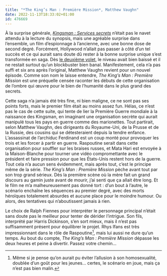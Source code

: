 ```yaml
---
title: "*The King’s Man : Première Mission*, Matthew Vaughn"
date: 2022-11-13T18:33:02+01:00
id: 476669 
---
```


À la surprise générale, *[Kingsman : Services secrets](https://voiretmanger.fr/kingsman-services-secrets-vaughn/)* n’était pas le navet attendu à la lecture du synopsis, mais une agréable surprise dans l’ensemble, un film d’espionnage à l’ancienne, avec une bonne dose de second degré. Forcément, Hollywood n’allait pas passer à côté d’un tel succès et ce qui aurait sans doute dû rester à la bonne surprise unique s’est transformée en saga. Dès [le deuxième volet](https://voiretmanger.fr/kingsman-cercle-or-vaughn/), le niveau avait bien baissé et il ne restait surtout qu’un blockbuster bien banal. Manifestement, cela n’a pas suffi et six ans après l’original, Matthew Vaughn revient pour un nouvel épisode. Comme son nom le laisse entendre, *The King’s Man : Première Mission* est une préquelle censée raconter les débuts de cette organisation de l’ombre qui œuvre pour le bien de l’humanité dans le plus grand des secrets.

Cette saga n’a jamais été très fine, ni bien maligne, ce ne sont pas ses points forts, mais le premier film était au moins assez fun. Hélas, ce n’est pas le cas de cette suite, qui tente de lier la Première Guerre mondiale à la naissance des Kingsman, en imaginant une organisation secrète qui aurait manipulé tous les pays en guerre comme des marionettes. Tout partirait, selon Matthew Vaughn, des dirigeants du Royaume-Uni, de la Prusse et de la Russie, des cousins qui se détesteraient depuis la tendre enfance. L’assassinat de l’archiduc Ferdinand est un coup monté pour provoquer les trois et les forcer à partir en guerre. Raspoutine serait dans cette organisation pour souffler sur les braises russes, et Mata Hari est envoyée à la Maison-Blanche pour tourner une vidéo compromettante avec le président et faire pression pour que les États-Unis restent hors de la guerre. Tout cela n’a aucun sens évidemment, mais après tout, c’est le principe même de la série. *The King’s Man : Première Mission* pèche avant tout par son trop grand sérieux. Dès la première scène où la mère fait un grand discours au gamin juste avant de mourir, j’ai senti que ça allait être long. Et le film ne m’a malheureusement pas donné tort : d’un bout à l’autre, le scénario enchaîne les séquences au premier degré, avec des morts héroïques totalement absurdes et aucune place pour le moindre humour. Ou alors, des tentatives qui n’aboutissent jamais à rien.

Le choix de Ralph Fiennes pour interpréter le personnage principal n’était sans doute pas le meilleur pour tenter de dérider l’intrigue. Son fils, interprété par Harris Dickinson, s’en sort mieux, mais il n’est pas suffisamment présent pour équilibrer le projet. Rhys Ifans est très impressionnant dans le rôle de Raspoutine[^1], mais lui aussi ne dure qu’un temps. Au bout du compte, *The King’s Man : Première Mission* dépasse les deux heures et peine à divertir. Passez votre chemin…

[^1]: Même si je pense qu’on aurait pu éviter l’allusion à son homosexualité, doublée d’un goût pour les jeunes… certes, le scénario en joue, mais ça n’est pas bien malin.